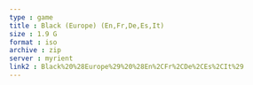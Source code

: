 ```yaml
---
type : game
title : Black (Europe) (En,Fr,De,Es,It)
size : 1.9 G
format : iso
archive : zip
server : myrient
link2 : Black%20%28Europe%29%20%28En%2CFr%2CDe%2CEs%2CIt%29
---
```

